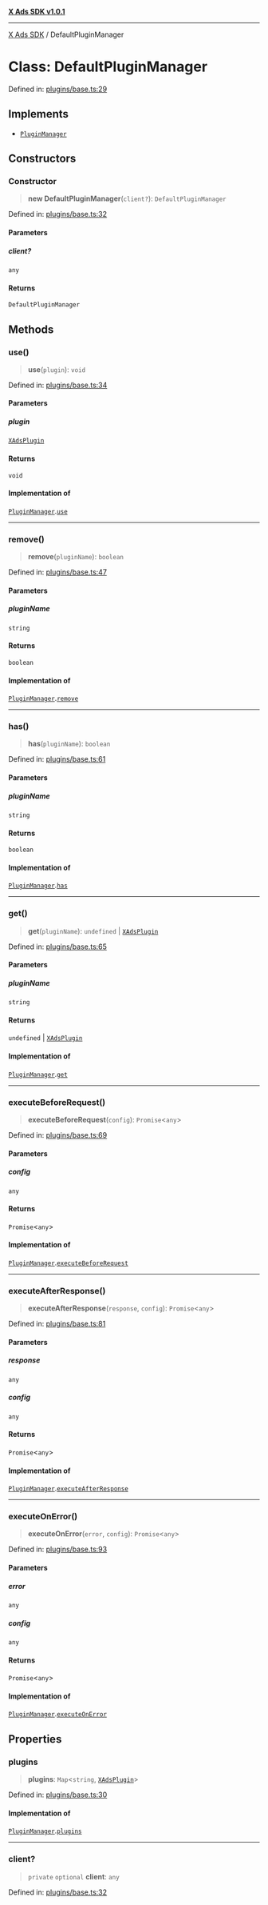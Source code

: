 [**X Ads SDK v1.0.1**](../README.md)

***

[X Ads SDK](../globals.md) / DefaultPluginManager

# Class: DefaultPluginManager

Defined in: [plugins/base.ts:29](https://github.com/kage1020/x-ads-sdk/blob/main/src/plugins/base.ts#L29)

## Implements

- [`PluginManager`](../interfaces/PluginManager.md)

## Constructors

### Constructor

> **new DefaultPluginManager**(`client?`): `DefaultPluginManager`

Defined in: [plugins/base.ts:32](https://github.com/kage1020/x-ads-sdk/blob/main/src/plugins/base.ts#L32)

#### Parameters

##### client?

`any`

#### Returns

`DefaultPluginManager`

## Methods

### use()

> **use**(`plugin`): `void`

Defined in: [plugins/base.ts:34](https://github.com/kage1020/x-ads-sdk/blob/main/src/plugins/base.ts#L34)

#### Parameters

##### plugin

[`XAdsPlugin`](../interfaces/XAdsPlugin.md)

#### Returns

`void`

#### Implementation of

[`PluginManager`](../interfaces/PluginManager.md).[`use`](../interfaces/PluginManager.md#use)

***

### remove()

> **remove**(`pluginName`): `boolean`

Defined in: [plugins/base.ts:47](https://github.com/kage1020/x-ads-sdk/blob/main/src/plugins/base.ts#L47)

#### Parameters

##### pluginName

`string`

#### Returns

`boolean`

#### Implementation of

[`PluginManager`](../interfaces/PluginManager.md).[`remove`](../interfaces/PluginManager.md#remove)

***

### has()

> **has**(`pluginName`): `boolean`

Defined in: [plugins/base.ts:61](https://github.com/kage1020/x-ads-sdk/blob/main/src/plugins/base.ts#L61)

#### Parameters

##### pluginName

`string`

#### Returns

`boolean`

#### Implementation of

[`PluginManager`](../interfaces/PluginManager.md).[`has`](../interfaces/PluginManager.md#has)

***

### get()

> **get**(`pluginName`): `undefined` \| [`XAdsPlugin`](../interfaces/XAdsPlugin.md)

Defined in: [plugins/base.ts:65](https://github.com/kage1020/x-ads-sdk/blob/main/src/plugins/base.ts#L65)

#### Parameters

##### pluginName

`string`

#### Returns

`undefined` \| [`XAdsPlugin`](../interfaces/XAdsPlugin.md)

#### Implementation of

[`PluginManager`](../interfaces/PluginManager.md).[`get`](../interfaces/PluginManager.md#get)

***

### executeBeforeRequest()

> **executeBeforeRequest**(`config`): `Promise`\<`any`\>

Defined in: [plugins/base.ts:69](https://github.com/kage1020/x-ads-sdk/blob/main/src/plugins/base.ts#L69)

#### Parameters

##### config

`any`

#### Returns

`Promise`\<`any`\>

#### Implementation of

[`PluginManager`](../interfaces/PluginManager.md).[`executeBeforeRequest`](../interfaces/PluginManager.md#executebeforerequest)

***

### executeAfterResponse()

> **executeAfterResponse**(`response`, `config`): `Promise`\<`any`\>

Defined in: [plugins/base.ts:81](https://github.com/kage1020/x-ads-sdk/blob/main/src/plugins/base.ts#L81)

#### Parameters

##### response

`any`

##### config

`any`

#### Returns

`Promise`\<`any`\>

#### Implementation of

[`PluginManager`](../interfaces/PluginManager.md).[`executeAfterResponse`](../interfaces/PluginManager.md#executeafterresponse)

***

### executeOnError()

> **executeOnError**(`error`, `config`): `Promise`\<`any`\>

Defined in: [plugins/base.ts:93](https://github.com/kage1020/x-ads-sdk/blob/main/src/plugins/base.ts#L93)

#### Parameters

##### error

`any`

##### config

`any`

#### Returns

`Promise`\<`any`\>

#### Implementation of

[`PluginManager`](../interfaces/PluginManager.md).[`executeOnError`](../interfaces/PluginManager.md#executeonerror)

## Properties

### plugins

> **plugins**: `Map`\<`string`, [`XAdsPlugin`](../interfaces/XAdsPlugin.md)\>

Defined in: [plugins/base.ts:30](https://github.com/kage1020/x-ads-sdk/blob/main/src/plugins/base.ts#L30)

#### Implementation of

[`PluginManager`](../interfaces/PluginManager.md).[`plugins`](../interfaces/PluginManager.md#plugins)

***

### client?

> `private` `optional` **client**: `any`

Defined in: [plugins/base.ts:32](https://github.com/kage1020/x-ads-sdk/blob/main/src/plugins/base.ts#L32)
